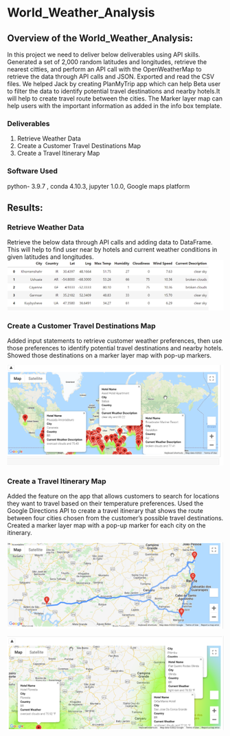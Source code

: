 # World_Weather_Analysis

## Overview of the World_Weather_Analysis:
In this project we need to deliver below deliverables using API skills. Generated a set of 2,000 random latitudes and longitudes, retrieve the nearest
citties, and perform an API call with the OpenWeatherMap to retrieve the data through API calls and JSON.
Exported and read the CSV files. We helped Jack by creating PlanMyTrip app which can help Beta user to filter the data to identify potential travel 
destinations and nearby hotels.It will help to create travel route between the cities. The Marker layer map can help users with the important information
as added in the info box template.

 
 ### Deliverables


1) Retrieve Weather Data
2) Create a Customer Travel Destinations Map
3) Create a Travel Itinerary Map


### Software Used
python- 3.9.7 , conda 4.10.3, jupyter 1.0.0, Google maps platform 

## Results:

### Retrieve Weather Data
Retrieve the below data through API calls and adding data to DataFrame. This will help to find user near by hotels and current weather conditions in given
latitudes and longitudes.
![](https://github.com/sumanpriyah/World_Weather_Analysis/blob/main/Weather_Database/weatherpy_DataFrame.png)
### Create a Customer Travel Destinations Map
Added input statements to retrieve customer weather preferences, then use those preferences to identify potential travel destinations and nearby hotels.
Showed those destinations on a marker layer map with pop-up markers.

![](https://github.com/sumanpriyah/World_Weather_Analysis/blob/main/Vacation_Search/WeatherPy_vacation_map.png)

### Create a Travel Itinerary Map

Added the feature on the app that allows customers to search for locations they want to travel based on their temperature preferences.
Used the Google Directions API to create a travel itinerary that shows the route between four cities chosen from the customer’s possible travel 
destinations. Created a marker layer map with a pop-up marker for each city on the itinerary.

![](https://github.com/sumanpriyah/World_Weather_Analysis/blob/main/Vacation_Itinerary/WeatherPy_travel_map.png)

![](https://github.com/sumanpriyah/World_Weather_Analysis/blob/main/Vacation_Itinerary/WeatherPy_travel_map_markers.png)
